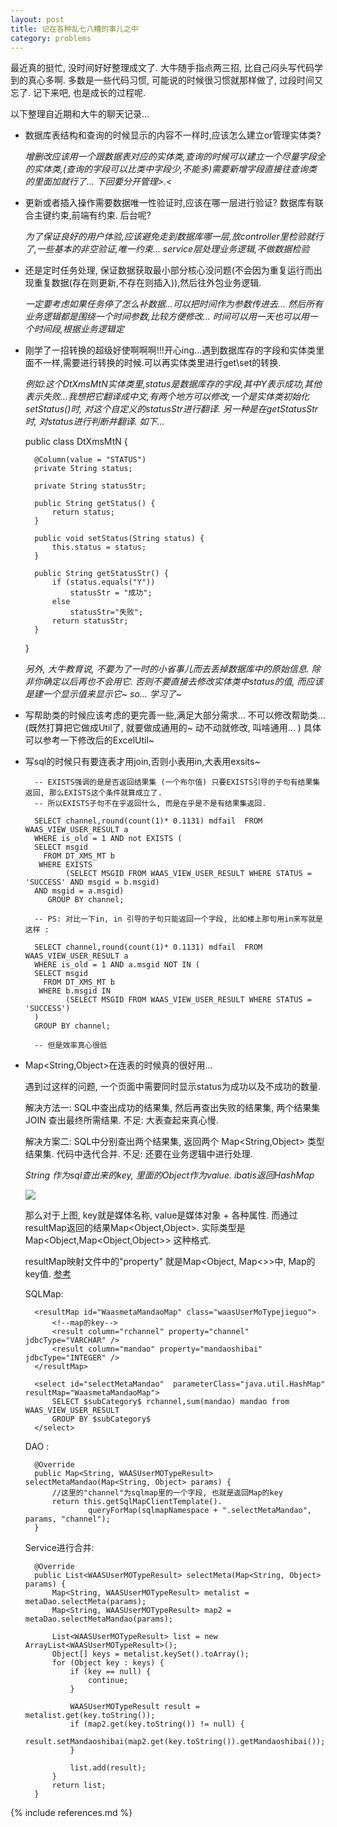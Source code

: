 ```yaml
---
layout: post
title: 记在各种乱七八糟的事儿之中
category: problems
---
```

最近真的挺忙, 没时间好好整理成文了. 大牛随手指点两三招, 比自己闷头写代码学到的真心多啊. 多数是一些代码习惯, 可能说的时候很习惯就那样做了, 过段时间又忘了. 记下来吧, 也是成长的过程呢.

以下整理自近期和大牛的聊天记录... 

* 数据库表结构和查询的时候显示的内容不一样时,应该怎么建立or管理实体类?

	*增删改应该用一个跟数据表对应的实体类,查询的时候可以建立一个尽量字段全的实体类,(查询的字段可以比类中字段少,不能多)需要新增字段直接往查询类的里面加就行了...
下回要分开管理>.<*

* 更新或者插入操作需要数据唯一性验证时,应该在哪一层进行验证? 数据库有联合主键约束,前端有约束. 后台呢?

	*为了保证良好的用户体验,应该避免走到数据库哪一层,放controller里检验就行了,一些基本的非空验证,唯一约束...
service层处理业务逻辑,不做数据检验*

* 还是定时任务处理, 保证数据获取最小部分核心没问题(不会因为重复运行而出现重复数据(存在则更新,不存在则插入)),然后往外包业务逻辑.

	*一定要考虑如果任务停了怎么补数据...可以把时间作为参数传进去... 然后所有业务逻辑都是围绕一个时间参数,比较方便修改...
	时间可以用一天也可以用一个时间段,根据业务逻辑定*

* 刚学了一招转换的超级好使啊啊啊!!!开心ing...遇到数据库存的字段和实体类里面不一样,需要进行转换的时候.可以再实体类里进行get\set的转换.

	*例如:这个DtXmsMtN实体类里,status是数据库存的字段,其中Y表示成功,其他表示失败...我想把它翻译成中文,有两个地方可以修改,一个是实体类初始化setStatus()时, 对这个自定义的statusStr进行翻译. 另一种是在getStatusStr时, 对status进行判断并翻译. 如下...*

	public class DtXmsMtN {

		@Column(value = "STATUS")
		private String status;

		private String statusStr;

		public String getStatus() {
			return status;
		}

		public void setStatus(String status) {
			this.status = status;
		}
		
		public String getStatusStr() {
			if (status.equals("Y"))
				statusStr = "成功";
			else
				statusStr="失败";
			return statusStr;
		}
	}

	*另外, 大牛教育说, 不要为了一时的小省事儿而去丢掉数据库中的原始信息. 除非你确定以后再也不会用它. 否则不要直接去修改实体类中status的值, 而应该是建一个显示值来显示它~ so... 学习了~*

* 写帮助类的时候应该考虑的更完善一些,满足大部分需求... 不可以修改帮助类...(既然打算把它做成Util了, 就要做成通用的~ 动不动就修改, 叫啥通用... )  具体可以参考一下修改后的ExcelUtil~ 

* 写sql的时候只有要连表才用join,否则小表用in,大表用exsits~

		-- EXISTS强调的是是否返回结果集 (一个布尔值) 只要EXISTS引导的子句有结果集返回, 那么EXISTS这个条件就算成立了. 
		-- 所以EXISTS子句不在乎返回什么, 而是在乎是不是有结果集返回. 
	
		SELECT channel,round(count(1)* 0.1131) mdfail  FROM WAAS_VIEW_USER_RESULT a 
		WHERE is_old = 1 AND not EXISTS (
		SELECT msgid
		  FROM DT_XMS_MT b
		 WHERE EXISTS
			   (SELECT MSGID FROM WAAS_VIEW_USER_RESULT WHERE STATUS = 'SUCCESS' AND msgid = b.msgid)
		AND msgid = a.msgid)
		   GROUP BY channel;

		-- PS: 对比一下in, in 引导的子句只能返回一个字段, 比如楼上那句用in来写就是这样 :
	
		SELECT channel,round(count(1)* 0.1131) mdfail  FROM WAAS_VIEW_USER_RESULT a 
		WHERE is_old = 1 AND a.msgid NOT IN (
		SELECT msgid
		  FROM DT_XMS_MT b
		 WHERE b.msgid IN 
			   (SELECT MSGID FROM WAAS_VIEW_USER_RESULT WHERE STATUS = 'SUCCESS')
		)
		GROUP BY channel;
		
		-- 但是效率真心很低
		
* Map<String,Object>在连表的时候真的很好用... 
	
	遇到过这样的问题, 一个页面中需要同时显示status为成功以及不成功的数量.
	
	解决方法一: SQL中查出成功的结果集, 然后再查出失败的结果集, 两个结果集 JOIN 查出最终所需结果. 不足: 大表查起来真心慢.
	
	解决方案二: SQL中分别查出两个结果集, 返回两个 Map<String,Object> 类型结果集. 代码中迭代合并. 不足: 还要在业务逻辑中进行处理.
	
	*String 作为sql查出来的key, 里面的Object作为value. ibatis返回HashMap*
	
	<img src="https://lh4.googleusercontent.com/-tS3GBCB_D2I/UM7NDfxs_yI/AAAAAAAABAo/Zzbd8ieWEdE/s1118/ibatis-sql-map.png"/>
	
	那么对于上图, key就是媒体名称, value是媒体对象 + 各种属性. 而通过resultMap返回的结果Map<Object,Object>. 实际类型是 Map<Object,Map<Object,Object>> 这种格式. 
	
	resultMap映射文件中的"property" 就是Map<Object, Map<>>中, Map的key值. [参考](http://blog.csdn.net/zhangbo_1991/article/details/6917054)
	
	SQLMap:
	
		<resultMap id="WaasmetaMandaoMap" class="waasUserMoTypejieguo">
			<!--map的key-->
			<result column="rchannel" property="channel" jdbcType="VARCHAR" />
			<result column="mandao" property="mandaoshibai" jdbcType="INTEGER" />
		</resultMap>
    
		<select id="selectMetaMandao"  parameterClass="java.util.HashMap" resultMap="WaasmetaMandaoMap">  
			SELECT $subCategory$ rchannel,sum(mandao) mandao from WAAS_VIEW_USER_RESULT
			GROUP BY $subCategory$
		</select>
		
	DAO :
	
		@Override
		public Map<String, WAASUserMOTypeResult> selectMetaMandao(Map<String, Object> params) {
			//这里的"channel"为sqlmap里的一个字段, 也就是返回Map的key
			return this.getSqlMapClientTemplate().
					queryForMap(sqlmapNamespace + ".selectMetaMandao", params, "channel");
		}
	
	Service进行合并:
	
		@Override
		public List<WAASUserMOTypeResult> selectMeta(Map<String, Object> params) {
			Map<String, WAASUserMOTypeResult> metalist = metaDao.selectMeta(params);
			Map<String, WAASUserMOTypeResult> map2 = metaDao.selectMetaMandao(params);

			List<WAASUserMOTypeResult> list = new ArrayList<WAASUserMOTypeResult>();
			Object[] keys = metalist.keySet().toArray();
			for (Object key : keys) {
				if (key == null) {
					continue;
				}

				WAASUserMOTypeResult result = metalist.get(key.toString());
				if (map2.get(key.toString()) != null) {
					result.setMandaoshibai(map2.get(key.toString()).getMandaoshibai());
				}

				list.add(result);
			}
			return list;
		}
	
{% include references.md %}
